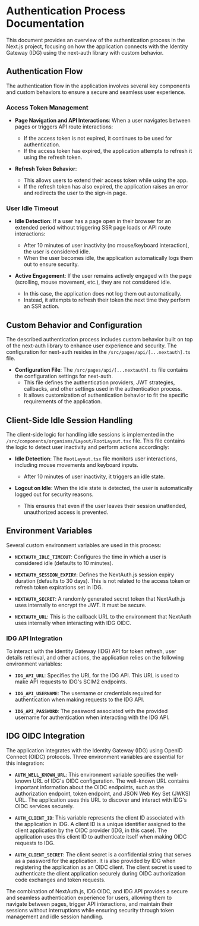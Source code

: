 # Authentication Process Documentation

This document provides an overview of the authentication process in the Next.js project, focusing on how the application connects with the Identity Gateway (IDG) using the next-auth library with custom behavior.

## Authentication Flow

The authentication flow in the application involves several key components and custom behaviors to ensure a secure and seamless user experience.

### Access Token Management

- **Page Navigation and API Interactions**: When a user navigates between pages or triggers API route interactions:

  - If the access token is not expired, it continues to be used for authentication.
  - If the access token has expired, the application attempts to refresh it using the refresh token.

- **Refresh Token Behavior**:
  - This allows users to extend their access token while using the app.
  - If the refresh token has also expired, the application raises an error and redirects the user to the sign-in page.

### User Idle Timeout

- **Idle Detection**: If a user has a page open in their browser for an extended period without triggering SSR page loads or API route interactions:

  - After 10 minutes of user inactivity (no mouse/keyboard interaction), the user is considered idle.
  - When the user becomes idle, the application automatically logs them out to ensure security.

- **Active Engagement**: If the user remains actively engaged with the page (scrolling, mouse movement, etc.), they are not considered idle.
  - In this case, the application does not log them out automatically.
  - Instead, it attempts to refresh their token the next time they perform an SSR action.

## Custom Behavior and Configuration

The described authentication process includes custom behavior built on top of the next-auth library to enhance user experience and security. The configuration for next-auth resides in the `/src/pages/api/[...nextauth].ts` file.

- **Configuration File**: The `/src/pages/api/[...nextauth].ts` file contains the configuration settings for next-auth.
  - This file defines the authentication providers, JWT strategies, callbacks, and other settings used in the authentication process.
  - It allows customization of authentication behavior to fit the specific requirements of the application.

## Client-Side Idle Session Handling

The client-side logic for handling idle sessions is implemented in the `/src/components/organisms/Layout/RootLayout.tsx` file. This file contains the logic to detect user inactivity and perform actions accordingly:

- **Idle Detection**: The `RootLayout.tsx` file monitors user interactions, including mouse movements and keyboard inputs.

  - After 10 minutes of user inactivity, it triggers an idle state.

- **Logout on Idle**: When the idle state is detected, the user is automatically logged out for security reasons.
  - This ensures that even if the user leaves their session unattended, unauthorized access is prevented.

## Environment Variables

Several custom environment variables are used in this process:

- **`NEXTAUTH_IDLE_TIMEOUT`**: Configures the time in which a user is considered idle (defaults to 10 minutes).

- **`NEXTAUTH_SESSION_EXPIRY`**: Defines the NextAuth.js session expiry duration (defaults to 30 days). This is not related to the access token or refresh token expirations set in IDG.

- **`NEXTAUTH_SECRET`**: A randomly generated secret token that NextAuth.js uses internally to encrypt the JWT. It must be secure.

- **`NEXTAUTH_URL`**: This is the callback URL to the environment that NextAuth uses internally when interacting with IDG OIDC.

### IDG API Integration

To interact with the Identity Gateway (IDG) API for token refresh, user details retrieval, and other actions, the application relies on the following environment variables:

- **`IDG_API_URL`**: Specifies the URL for the IDG API. This URL is used to make API requests to IDG's SCIM2 endpoints.

- **`IDG_API_USERNAME`**: The username or credentials required for authentication when making requests to the IDG API.

- **`IDG_API_PASSWORD`**: The password associated with the provided username for authentication when interacting with the IDG API.

## IDG OIDC Integration

The application integrates with the Identity Gateway (IDG) using OpenID Connect (OIDC) protocols. Three environment variables are essential for this integration:

- **`AUTH_WELL_KNOWN_URL`**: This environment variable specifies the well-known URL of IDG's OIDC configuration. The well-known URL contains important information about the OIDC endpoints, such as the authorization endpoint, token endpoint, and JSON Web Key Set (JWKS) URL. The application uses this URL to discover and interact with IDG's OIDC services securely.

- **`AUTH_CLIENT_ID`**: This variable represents the client ID associated with the application in IDG. A client ID is a unique identifier assigned to the client application by the OIDC provider (IDG, in this case). The application uses this client ID to authenticate itself when making OIDC requests to IDG.

- **`AUTH_CLIENT_SECRET`**: The client secret is a confidential string that serves as a password for the application. It is also provided by IDG when registering the application as an OIDC client. The client secret is used to authenticate the client application securely during OIDC authorization code exchanges and token requests.

The combination of NextAuth.js, IDG OIDC, and IDG API provides a secure and seamless authentication experience for users, allowing them to navigate between pages, trigger API interactions, and maintain their sessions without interruptions while ensuring security through token management and idle session handling.
